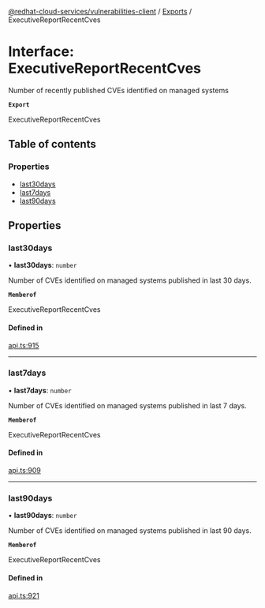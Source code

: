 [@redhat-cloud-services/vulnerabilities-client](../README.md) / [Exports](../modules.md) / ExecutiveReportRecentCves

# Interface: ExecutiveReportRecentCves

Number of recently published CVEs identified on managed systems

**`Export`**

ExecutiveReportRecentCves

## Table of contents

### Properties

- [last30days](ExecutiveReportRecentCves.md#last30days)
- [last7days](ExecutiveReportRecentCves.md#last7days)
- [last90days](ExecutiveReportRecentCves.md#last90days)

## Properties

### last30days

• **last30days**: `number`

Number of CVEs identified on managed systems published in last 30 days.

**`Memberof`**

ExecutiveReportRecentCves

#### Defined in

[api.ts:915](https://github.com/mkholjuraev/javascript-clients/blob/main/packages/vulnerabilities/git-api/api.ts#L915)

___

### last7days

• **last7days**: `number`

Number of CVEs identified on managed systems published in last 7 days.

**`Memberof`**

ExecutiveReportRecentCves

#### Defined in

[api.ts:909](https://github.com/mkholjuraev/javascript-clients/blob/main/packages/vulnerabilities/git-api/api.ts#L909)

___

### last90days

• **last90days**: `number`

Number of CVEs identified on managed systems published in last 90 days.

**`Memberof`**

ExecutiveReportRecentCves

#### Defined in

[api.ts:921](https://github.com/mkholjuraev/javascript-clients/blob/main/packages/vulnerabilities/git-api/api.ts#L921)
